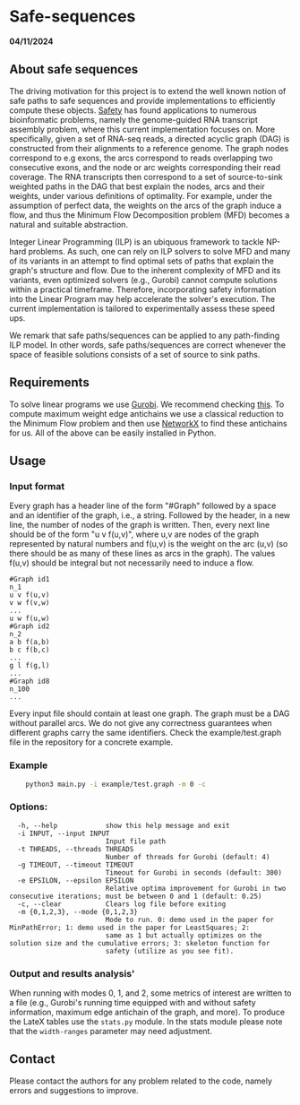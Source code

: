 # Safe-sequences

**04/11/2024**

## About safe sequences

The driving motivation for this project is to extend the well known notion of safe paths to safe sequences and provide implementations to efficiently compute these objects. [Safety](https://link.springer.com/chapter/10.1007/978-3-319-31957-5_11) has found applications to numerous bioinformatic problems, namely the genome-guided RNA transcript assembly problem, where this current implementation focuses on. More specifically, given a set of RNA-seq reads, a directed acyclic graph (DAG) is constructed from their alignments to a reference genome. The graph nodes correspond to e.g exons, the arcs correspond to reads overlapping two consecutive exons, and the node or arc weights corresponding their read coverage. The RNA transcripts then correspond to a set of source-to-sink weighted paths in the DAG that best explain the nodes, arcs and their weights, under various definitions of optimality. For example, under the assumption of perfect data, the weights on the arcs of the graph induce a flow, and thus the Minimum Flow Decomposition problem (MFD) becomes a natural and suitable abstraction.

Integer Linear Programming (ILP) is an ubiquous framework to tackle NP-hard problems. As such, one can rely on ILP solvers to solve MFD and many of its variants in an attempt to find optimal sets of paths that explain the graph's structure and flow. Due to the inherent complexity of MFD and its variants, even optimized solvers (e.g., Gurobi) cannot compute solutions within a practical timeframe. Therefore, incorporating safety information into the Linear Program may help accelerate the solver's execution. The current implementation is tailored to experimentally assess these speed ups.

We remark that safe paths/sequences can be applied to any path-finding ILP model. In other words, safe paths/sequences are correct whenever the space of feasible solutions consists of a set of source to sink paths.

## Requirements

To solve linear programs we use [Gurobi](https://www.gurobi.com/). We recommend checking [this](https://www.gurobi.com/academia/academic-program-and-licenses/).
To compute maximum weight edge antichains we use a classical reduction to the Minimum Flow problem and then use [NetworkX](https://networkx.org/) to find these antichains for us. All of the above can be easily installed in Python.

## Usage

### Input format

Every graph has a header line of the form "#Graph" followed by a space and an identifier of the graph, i.e., a string. Followed by the header, in a new line, the number of nodes of the graph is written. Then, every next line should be of the form "u v f(u,v)", where u,v are nodes of the graph represented by natural numbers and f(u,v) is the weight on the arc (u,v) (so there should be as many of these lines as arcs in the graph). The values f(u,v) should be integral but not necessarily need to induce a flow.

```text
#Graph id1
n_1
u v f(u,v)
v w f(v,w)
...
u w f(u,w)
#Graph id2
n_2
a b f(a,b)
b c f(b,c)
...
g l f(g,l)
...
#Graph id8
n_100
...
```

Every input file should contain at least one graph. The graph must be a DAG without parallel arcs.
We do not give any correctness guarantees when different graphs carry the same identifiers.
Check the example/test.graph file in the repository for a concrete example.

### Example
```bash
    python3 main.py -i example/test.graph -m 0 -c
```

### Options:
```text
  -h, --help            show this help message and exit
  -i INPUT, --input INPUT
                        Input file path
  -t THREADS, --threads THREADS
                        Number of threads for Gurobi (default: 4)
  -g TIMEOUT, --timeout TIMEOUT
                        Timeout for Gurobi in seconds (default: 300)
  -e EPSILON, --epsilon EPSILON
                        Relative optima improvement for Gurobi in two consecutive iterations; must be between 0 and 1 (default: 0.25)
  -c, --clear           Clears log file before exiting
  -m {0,1,2,3}, --mode {0,1,2,3}
                        Mode to run. 0: demo used in the paper for MinPathError; 1: demo used in the paper for LeastSquares; 2:
                        same as 1 but actually optimizes on the solution size and the cumulative errors; 3: skeleton function for
                        safety (utilize as you see fit).
```

### Output and results analysis'
When running with modes 0, 1, and 2, some metrics of interest are written to a file (e.g., Gurobi's running time equipped with and without safety information, maximum edge antichain of the graph, and more). To produce the LateX tables use the `stats.py` module. In the stats module please note that the `width-ranges` parameter may need adjustment.

## Contact

Please contact the authors for any problem related to the code, namely errors and suggestions to improve.